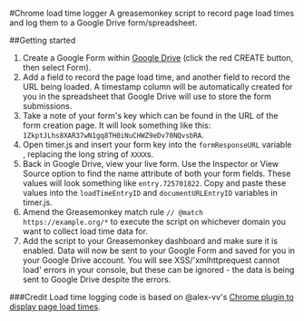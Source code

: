 #Chrome load time logger
A greasemonkey script to record page load times and log them to a Google Drive form/spreadsheet.

##Getting started
1. Create a Google Form within [Google Drive](ttp://drive.google.com) (click the red CREATE button, then select Form).
2. Add a field to record the page load time, and another field to record the URL being loaded. A timestamp column will be automatically created for you in the spreadsheet that Google Drive will use to store the form submissions.
3. Take a note of your form's key which can be found in the URL of the form creation page. It will look something like this: `1ZkptJLhs8XAR37wN1gq8TH0iNuCHWZ9eDv70NQvsbRA`.
4. Open timer.js and insert your form key into the `formResponseURL` variable , replacing the long string of `XXXX`s.
5. Back in Google Drive, view your live form. Use the Inspector or View Source option to find the name attribute of both your form fields. These values will look something like `entry.725701822`. Copy and paste these values into the `loadTimeEntryID` and `documentURLEntryID` variables in timer.js.
6. Amend the Greasemonkey match rule ```// @match      https://example.org/*``` to execute the script on whichever domain you want to collect load time data for.
7. Add the script to your Greasemonkey dashboard and make sure it is enabled. Data will now be sent to your Google Form and saved for you in your Google Drive account. You will see XSS/'xmlhttprequest cannot load' errors in your console, but these can be ignored - the data is being sent to Google Drive despite the errors.

###Credit
Load time logging code is based on @alex-vv's [Chrome plugin to display page load times](https://github.com/alex-vv/chrome-load-timer).

